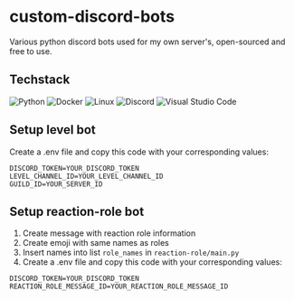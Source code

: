 # custom-discord-bots
Various python discord bots used for my own server's, open-sourced and free to use.

## Techstack

![Python](https://img.shields.io/badge/python-3670A0?style=plastic&logo=python&logoColor=ffdd54) ![Docker](https://img.shields.io/badge/docker-%230db7ed.svg?style=plastic&logo=docker&logoColor=white) ![Linux](https://img.shields.io/badge/Linux-FCC624?style=plastic&logo=linux&logoColor=black) ![Discord](https://img.shields.io/badge/Discord-%235865F2.svg?style=plastic&logo=discord&logoColor=white) ![Visual Studio Code](https://img.shields.io/badge/Visual%20Studio%20Code-0078d7.svg?style=plastic&logo=visual-studio-code&logoColor=white)

## Setup level bot
Create a .env file and copy this code with your corresponding values:

```
DISCORD_TOKEN=YOUR_DISCORD_TOKEN
LEVEL_CHANNEL_ID=YOUR_LEVEL_CHANNEL_ID
GUILD_ID=YOUR_SERVER_ID
```

## Setup reaction-role bot
1. Create message with reaction role information
2. Create emoji with same names as roles
3. Insert names into list `role_names` in `reaction-role/main.py`
4. Create a .env file and copy this code with your corresponding values:

```
DISCORD_TOKEN=YOUR_DISCORD_TOKEN
REACTION_ROLE_MESSAGE_ID=YOUR_REACTION_ROLE_MESSAGE_ID
```